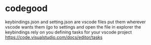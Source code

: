 # codegood
keybindings.json and setting.json are vscode files
put them wherever vscode wants them (go to settings and open the file in explorer
the keybindings rely on you defining tasks for your vscode project
https://code.visualstudio.com/docs/editor/tasks
